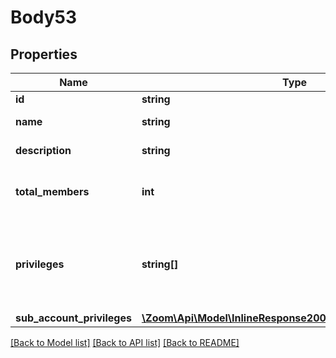 # Body53

## Properties
Name | Type | Description | Notes
------------ | ------------- | ------------- | -------------
**id** | **string** | Role Id. | [optional] 
**name** | **string** | Name of the role. | [optional] 
**description** | **string** | Description of the role. | [optional] 
**total_members** | **int** | Total members assigned to that role. | [optional] 
**privileges** | **string[]** | Privileges assigned to the role. Can be one or a combination of [these permissions](https://marketplace.zoom.us/docs/api-reference/other-references/privileges). | [optional] 
**sub_account_privileges** | [**\Zoom\Api\Model\InlineResponse20071SubAccountPrivileges**](InlineResponse20071SubAccountPrivileges.md) |  | [optional] 

[[Back to Model list]](../README.md#documentation-for-models) [[Back to API list]](../README.md#documentation-for-api-endpoints) [[Back to README]](../README.md)


